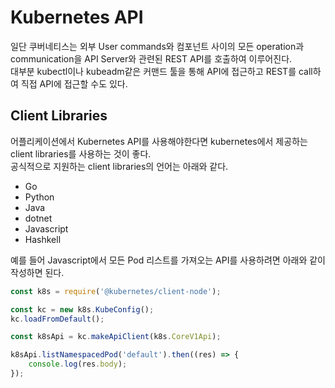 # Kubernetes API 
일단 쿠버네티스는 외부 User commands와 컴포넌트 사이의 모든 operation과 communication을 API Server와 관련된 REST API를 호출하여 이루어진다.  
대부분 kubectl이나 kubeadm같은 커맨드 툴을 통해 API에 접근하고 REST를 call하여 직접 API에 접근할 수도 있다.


## Client Libraries
어플리케이션에서 Kubernetes API를 사용해야한다면 kubernetes에서 제공하는 client libraries를 사용하는 것이 좋다.  
공식적으로 지원하는 client libraries의 언어는 아래와 같다.
* Go
* Python
* Java
* dotnet
* Javascript
* Hashkell

예를 들어 Javascript에서 모든 Pod 리스트를 가져오는 API를 사용하려면 아래와 같이 작성하면 된다.
```js
const k8s = require('@kubernetes/client-node');

const kc = new k8s.KubeConfig();
kc.loadFromDefault();

const k8sApi = kc.makeApiClient(k8s.CoreV1Api);

k8sApi.listNamespacedPod('default').then((res) => {
    console.log(res.body);
});
```
